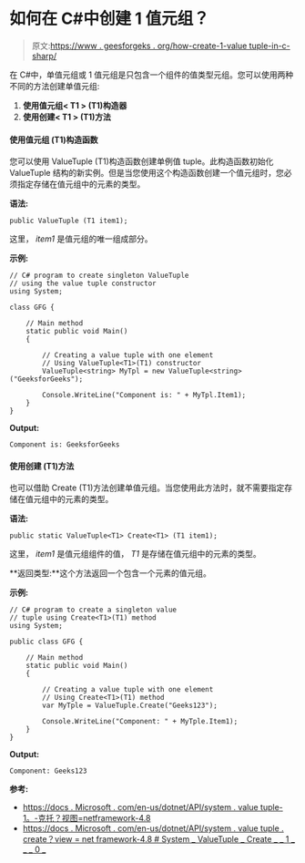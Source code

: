 # 如何在 C#中创建 1 值元组？

> 原文:[https://www . geesforgeks . org/how-create-1-value tuple-in-c-sharp/](https://www.geeksforgeeks.org/how-to-create-1-valuetuple-in-c-sharp/)

在 C#中，单值元组或 1 值元组是只包含一个组件的值类型元组。您可以使用两种不同的方法创建单值元组:

1.  **使用值元组< T1 > (T1)构造器**
2.  **使用创建< T1 > (T1)方法**

#### 使用值元组 <t1>(T1)构造函数</t1>

您可以使用 ValueTuple <t1>(T1)构造函数创建单例值 tuple。此构造函数初始化 ValueTuple <t1>结构的新实例。但是当您使用这个构造函数创建一个值元组时，您必须指定存储在值元组中的元素的类型。</t1></t1>

**语法:**

```
public ValueTuple (T1 item1);
```

这里， *item1* 是值元组的唯一组成部分。

**示例:**

```
// C# program to create singleton ValueTuple
// using the value tuple constructor
using System;

class GFG {

    // Main method
    static public void Main()
    {

        // Creating a value tuple with one element
        // Using ValueTuple<T1>(T1) constructor
        ValueTuple<string> MyTpl = new ValueTuple<string>("GeeksforGeeks");

        Console.WriteLine("Component is: " + MyTpl.Item1);
    }
}
```

**Output:**

```
Component is: GeeksforGeeks

```

#### 使用创建 <t1>(T1)方法</t1>

也可以借助 Create <t1>(T1)方法创建单值元组。当您使用此方法时，就不需要指定存储在值元组中的元素的类型。</t1>

**语法:**

```
public static ValueTuple<T1> Create<T1> (T1 item1);
```

这里， *item1* 是值元组组件的值， *T1* 是存储在值元组中的元素的类型。

**返回类型:**这个方法返回一个包含一个元素的值元组。

**示例:**

```
// C# program to create a singleton value 
// tuple using Create<T1>(T1) method
using System;

public class GFG {

    // Main method
    static public void Main()
    {

        // Creating a value tuple with one element
        // Using Create<T1>(T1) method
        var MyTple = ValueTuple.Create("Geeks123");

        Console.WriteLine("Component: " + MyTple.Item1);
    }
}
```

**Output:**

```
Component: Geeks123

```

**参考:**

*   [https://docs . Microsoft . com/en-us/dotnet/API/system . value tuple-1。-克托？视图=netframework-4.8](https://docs.microsoft.com/en-us/dotnet/api/system.valuetuple-1.-ctor?view=netframework-4.8)
*   [https://docs . Microsoft . com/en-us/dotnet/API/system . value tuple . create？view = net framework-4.8 # System _ ValueTuple _ Create _ _ 1 _ _ _ 0 _](https://docs.microsoft.com/en-us/dotnet/api/system.valuetuple.create?view=netframework-4.8#System_ValueTuple_Create__1___0_)